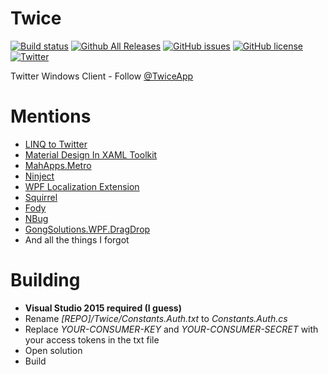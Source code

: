 # Twice
[![Build status](https://img.shields.io/appveyor/ci/TheSylence/Twice/develop.svg?maxAge=2592000)](https://ci.appveyor.com/project/TheSylence/Twice)
[![Github All Releases](https://img.shields.io/github/downloads/TheSylence/Twice/total.svg?maxAge=2592000)]()
[![GitHub issues](https://img.shields.io/github/issues/TheSylence/Twice.svg?maxAge=2592000)]()
[![GitHub license](https://img.shields.io/badge/license-MIT-blue.svg)](https://raw.githubusercontent.com/TheSylence/Twice/master/LICENSE)
[![Twitter](https://img.shields.io/badge/twitter-TwiceApp-blue.svg)](https://twitter.com/TwiceApp)

Twitter Windows Client - Follow [@TwiceApp](https://twitter.com/TwiceApp)

# Mentions
* [LINQ to Twitter](https://github.com/JoeMayo/LinqToTwitter)
* [Material Design In XAML Toolkit](https://github.com/ButchersBoy/MaterialDesignInXamlToolkit)
* [MahApps.Metro](https://github.com/MahApps/MahApps.Metro)
* [Ninject](http://www.ninject.org/)
* [WPF Localization Extension](https://github.com/SeriousM/WPFLocalizationExtension)
* [Squirrel](https://github.com/Squirrel/Squirrel.Windows)
* [Fody](https://github.com/Fody/Fody)
* [NBug](https://github.com/soygul/NBug)
* [GongSolutions.WPF.DragDrop](https://github.com/punker76/gong-wpf-dragdrop)
* And all the things I forgot

# Building
- **Visual Studio 2015 required (I guess)**
- Rename *[REPO]/Twice/Constants.Auth.txt* to *Constants.Auth.cs*
- Replace *YOUR-CONSUMER-KEY* and *YOUR-CONSUMER-SECRET* with your access tokens in the txt file
- Open solution
- Build
